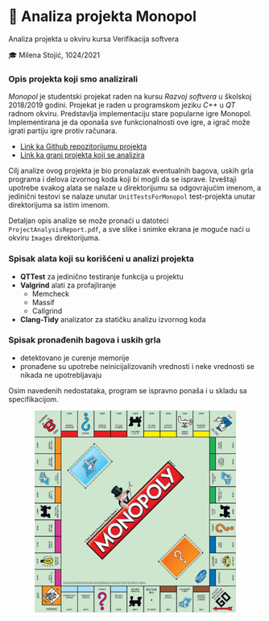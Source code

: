 # 🎩 Analiza projekta Monopol 

Analiza projekta u okviru kursa Verifikacija softvera

🎓 Milena Stojić, 1024/2021

### Opis projekta koji smo analizirali

*Monopol* je studentski projekat raden na kursu *Razvoj softvera* u školskoj 2018/2019 godini. Projekat je raden u programskom jeziku
*C++* u *QT* radnom okviru. Predstavlja implementaciju stare popularne igre Monopol. Implementirana je da oponaša sve funkcionalnosti ove igre, a igrač može igrati partiju igre protiv računara.

* <a href = "https://github.com/MATF-RS19/RS019-monopol/"> Link ka Github repozitorijumu projekta </a>
* <a href = "https://github.com/MATF-RS19/RS019-monopol/tree/15a010f4e6e3571ed55d7ddf18a0ed1c5005d2f0"> Link ka grani projekta koji se analizira </a>

Cilj analize ovog projekta je bio pronalazak eventualnih bagova, uskih grla programa i delova izvornog koda koji bi mogli da se isprave.
Izveštaji upotrebe svakog alata se nalaze u direktorijumu sa odgovrajućim imenom, a jedinični testovi se nalaze unutar `UnitTestsForMonopol` test-projekta unutar direktorijuma sa istim imenom.

Detaljan opis analize se može pronaći u datoteci `ProjectAnalysisReport.pdf`, a sve slike i snimke ekrana je moguće naći u okviru  `Images` direktorijuma. 

### Spisak alata koji su korišćeni u analizi projekta

* **QTTest** za jedinično testiranje funkcija u projektu
* **Valgrind** alati za profajliranje
   - Memcheck
   - Massif
   - Callgrind
* **Clang-Tidy** analizator za statičku analizu izvornog koda

### Spisak pronađenih bagova i uskih grla

* detektovano je curenje memorije
* pronađene su upotrebe neinicijalizovanih vrednosti i neke vrednosti se nikada ne upotrebljavaju

Osim navedenih nedostataka, program se ispravno ponaša i u skladu sa specifikacijom.

<div style = "text-align: center">
<img src = "https://github.com/MATF-Software-Verification/2023_Analysis_Monopol2/blob/main/Images/monopol_board.jpg" style = "width: 400px;" /></div>




